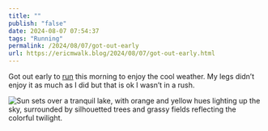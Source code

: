 ```yaml
---
title: ""
publish: "false"
date: 2024-08-07 07:54:37
tags: "Running"
permalink: /2024/08/07/got-out-early
url: https://ericmwalk.blog/2024/08/07/got-out-early.html
---
```


Got out early to [run](https://strava.com/activities/12085725811) this morning to enjoy the cool weather. My legs didn’t enjoy it as much as I did but that is ok I wasn’t in a rush.

![Sun sets over a tranquil lake, with orange and yellow hues lighting up the sky, surrounded by silhouetted trees and grassy fields reflecting the colorful twilight.](https://ericmwalk.blog/uploads/2024/img-1300.jpeg)
